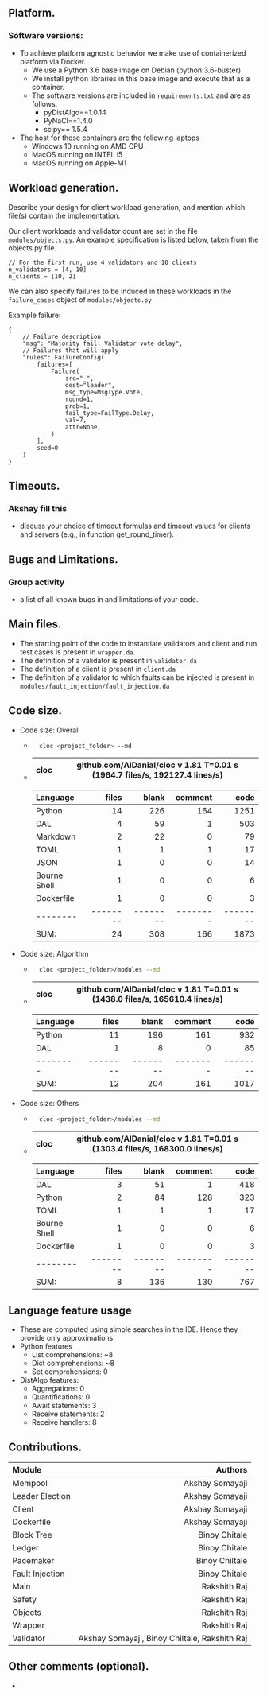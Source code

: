 ## Platform. 

### Software versions:
- To achieve platform agnostic behavior we make use of containerized platform via Docker.
    - We use a Python 3.6 base image on Debian (python:3.6-buster)
    - We install python libraries in this base image and execute that as a container.
    - The software versions are included in `requirements.txt` and are as follows.
        - pyDistAlgo==1.0.14
        - PyNaCl==1.4.0
        - scipy== 1.5.4
- The host for these containers are the following laptops
    - Windows 10 running on AMD CPU
    - MacOS running on INTEL i5
    - MacOS running on Apple-M1

## Workload generation. 
Describe your design for client workload generation, and mention which file(s)
contain the implementation.

Our client workloads and validator count are set in the file `modules/objects.py`.
An example specification is listed below, taken from the objects.py file.
```
// For the first run, use 4 validators and 10 clients
n_validators = [4, 10]
n_clients = [10, 2]
```

We can also specify failures to be induced in these workloads
in the `failure_cases` object of `modules/objects.py`

Example failure:
```
{
    // Failure description
    "msg": "Majority fail: Validator vote delay",
    // Failures that will apply
    "rules": FailureConfig(
        failures=[
            Failure(
                src="_",
                dest="leader",
                msg_type=MsgType.Vote,
                round=1,
                prob=1,
                fail_type=FailType.Delay,
                val=7,
                attr=None,
            )
        ],
        seed=0
    )
}
```
## Timeouts. 
### Akshay fill this
- discuss your choice of timeout formulas and timeout values for clients and servers (e.g., in
function get_round_timer).

## Bugs and Limitations.

### Group activity
 - a list of all known bugs in and limitations of your code.

## Main files.
- The starting point of the code to instantiate validators and client and run test cases is present in `wrapper.da`.
- The definition of a validator is present in `validator.da`
- The definition of a client is present in `client.da`
- The definition of a validator to which faults can be injected is present in `modules/fault_injection/fault_injection.da`

## Code size. 
- Code size: Overall
    - ```bash
        cloc <project_folder> --md
       ```
    -   cloc|github.com/AlDanial/cloc v 1.81  T=0.01 s (1964.7 files/s, 192127.4 lines/s)
        --- | ---

        Language|files|blank|comment|code
        :-------|-------:|-------:|-------:|-------:
        Python|14|226|164|1251
        DAL|4|59|1|503
        Markdown|2|22|0|79
        TOML|1|1|1|17
        JSON|1|0|0|14
        Bourne Shell|1|0|0|6
        Dockerfile|1|0|0|3
        --------|--------|--------|--------|--------
        SUM:|24|308|166|1873
- Code size: Algorithm
    - ```bash
        cloc <project_folder>/modules --md
       ```
    - cloc|github.com/AlDanial/cloc v 1.81  T=0.01 s (1438.0 files/s, 165610.4 lines/s)
        --- | ---

        Language|files|blank|comment|code
        :-------|-------:|-------:|-------:|-------:
        Python|11|196|161|932
        DAL|1|8|0|85
        --------|--------|--------|--------|--------
        SUM:|12|204|161|1017
- Code size: Others
    - ```bash
        cloc <project_folder>/modules --md
       ```
    - cloc|github.com/AlDanial/cloc v 1.81  T=0.01 s (1303.4 files/s, 168300.0 lines/s)
        --- | ---

        Language|files|blank|comment|code
        :-------|-------:|-------:|-------:|-------:
        DAL|3|51|1|418
        Python|2|84|128|323
        TOML|1|1|1|17
        Bourne Shell|1|0|0|6
        Dockerfile|1|0|0|3
        --------|--------|--------|--------|--------
        SUM:|8|136|130|767

## Language feature usage
 - These are computed using simple searches in the IDE. Hence they provide only approximations.
 - Python features
    - List comprehensions: ~8
    - Dict comprehensions: ~8
    - Set comprehensions: 0
 - DistAlgo features:
    - Aggregations: 0
    - Quantifications: 0
    - Await statements: 3
    - Receive statements: 2
    - Receive handlers: 8

## Contributions. 

|   Module              |   Authors     
|   :-------            |   -------:    
|   Mempool             |   Akshay Somayaji
|   Leader Election     |   Akshay Somayaji
|   Client              |   Akshay Somayaji
|   Dockerfile          |   Akshay Somayaji
|   Block Tree          |   Binoy Chitale           
|   Ledger              |   Binoy Chitale
|   Pacemaker           |   Binoy Chiltale
|   Fault Injection     |   Binoy Chitale           
|   Main                |   Rakshith Raj
|   Safety              |   Rakshith Raj
|   Objects             |   Rakshith Raj 
|   Wrapper             |   Rakshith Raj
|   Validator           |   Akshay Somayaji, Binoy Chiltale, Rakshith Raj

## Other comments (optional).
 
- <anything else you want us to know.>
